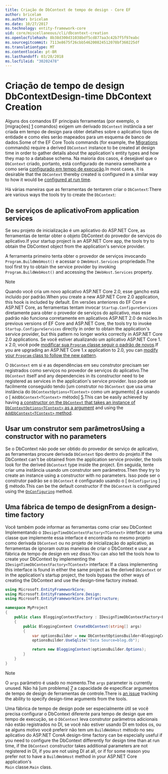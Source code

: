 ```yaml
---
title: Criação de DbContext de tempo de design - Core EF
author: bricelam
ms.author: bricelam
ms.date: 10/27/2017
ms.technology: entity-framework-core
uid: core/miscellaneous/cli/dbcontext-creation
ms.openlocfilehash: 8b38d300d31038bdf5cd877aa3c42b7f5f97eabc
ms.sourcegitcommit: 7113e8675f26cbb546200824512078bf360225df
ms.translationtype: MT
ms.contentlocale: pt-BR
ms.lasthandoff: 03/28/2018
ms.locfileid: "30202478"
---
```

<a name="design-time-dbcontext-creation"></a><span data-ttu-id="e8883-102">Criação de tempo de design DbContext</span><span class="sxs-lookup"><span data-stu-id="e8883-102">Design-time DbContext Creation</span></span>
==============================
<span data-ttu-id="e8883-103">Alguns dos comandos EF principais ferramentas (por exemplo, o [migrações] [ 1] comandos) exigem um derivado `DbContext` instância a ser criada em tempo de design para obter detalhes sobre o aplicativo tipos de entidade e como eles serão mapeados para um esquema de banco de dados.</span><span class="sxs-lookup"><span data-stu-id="e8883-103">Some of the EF Core Tools commands (for example, the [Migrations][1] commands) require a derived `DbContext` instance to be created at design time in order to gather details about the application's entity types and how they map to a database schema.</span></span> <span data-ttu-id="e8883-104">Na maioria dos casos, é desejável que o `DbContext` criado, portanto, está configurado de maneira semelhante a como seria [configurado em tempo de execução][2].</span><span class="sxs-lookup"><span data-stu-id="e8883-104">In most cases, it is desirable that the `DbContext` thereby created is configured in a similar way to how it would be [configured at run time][2].</span></span>

<span data-ttu-id="e8883-105">Há várias maneiras que as ferramentas de tentarem criar o `DbContext`:</span><span class="sxs-lookup"><span data-stu-id="e8883-105">There are various ways the tools try to create the `DbContext`:</span></span>

<a name="from-application-services"></a><span data-ttu-id="e8883-106">De serviços de aplicativo</span><span class="sxs-lookup"><span data-stu-id="e8883-106">From application services</span></span>
-------------------------
<span data-ttu-id="e8883-107">Se seu projeto de inicialização é um aplicativo do ASP.NET Core, as ferramentas de tentar obter o objeto DbContext do provedor de serviços do aplicativo.</span><span class="sxs-lookup"><span data-stu-id="e8883-107">If your startup project is an ASP.NET Core app, the tools try to obtain the DbContext object from the application's service provider.</span></span>

<span data-ttu-id="e8883-108">A ferramenta primeiro tenta obter o provedor de serviços invocando `Program.BuildWebHost()` e acessar o `IWebHost.Services` propriedade.</span><span class="sxs-lookup"><span data-stu-id="e8883-108">The tool first try to obtain the service provider by invoking `Program.BuildWebHost()` and accessing the `IWebHost.Services` property.</span></span>

> [!NOTE]
> <span data-ttu-id="e8883-109">Quando você cria um novo aplicativo ASP.NET Core 2.0, esse gancho está incluído por padrão.</span><span class="sxs-lookup"><span data-stu-id="e8883-109">When you create a new ASP.NET Core 2.0 application, this hook is included by default.</span></span> <span data-ttu-id="e8883-110">Em versões anteriores do EF Core e ASP.NET Core, as ferramentas tentam invocar `Startup.ConfigureServices` diretamente para obter o provedor de serviços do aplicativo, mas esse padrão não funciona corretamente em aplicativos ASP.NET 2.0 de núcleo.</span><span class="sxs-lookup"><span data-stu-id="e8883-110">In previous versions of EF Core and ASP.NET Core, the tools try to invoke `Startup.ConfigureServices` directly in order to obtain the application's service provider, but this pattern no longer works correctly in ASP.NET Core 2.0 applications.</span></span> <span data-ttu-id="e8883-111">Se você estiver atualizando um aplicativo ASP.NET Core 1. x 2.0, você pode [modificar sua `Program` classe seguir o padrão de novos][3].</span><span class="sxs-lookup"><span data-stu-id="e8883-111">If you are upgrading an ASP.NET Core 1.x application to 2.0, you can [modify your `Program` class to follow the new pattern][3].</span></span>

<span data-ttu-id="e8883-112">O `DbContext` em si e as dependências em seu construtor precisam ser registrados como serviços no provedor de serviços do aplicativo.</span><span class="sxs-lookup"><span data-stu-id="e8883-112">The `DbContext` itself and any dependencies in its constructor need to be registered as services in the application's service provider.</span></span> <span data-ttu-id="e8883-113">Isso pode ser facilmente conseguido tendo [um construtor no `DbContext` que usa uma instância do `DbContextOptions<TContext>` como um argumento] [ 4] e usando o [ `AddDbContext<TContext>` método] [5].</span><span class="sxs-lookup"><span data-stu-id="e8883-113">This can be easily achieved by having [a constructor on the `DbContext` that takes an instance of `DbContextOptions<TContext>` as a argument][4] and using the [`AddDbContext<TContext>` method][5].</span></span>

<a name="using-a-constructor-with-no-parameters"></a><span data-ttu-id="e8883-114">Usar um construtor sem parâmetros</span><span class="sxs-lookup"><span data-stu-id="e8883-114">Using a constructor with no parameters</span></span>
--------------------------------------
<span data-ttu-id="e8883-115">Se o DbContext não pode ser obtido do provedor de serviço de aplicativo, as ferramentas procure derivada `DbContext` tipo dentro do projeto.</span><span class="sxs-lookup"><span data-stu-id="e8883-115">If the DbContext can't be obtained from the application service provider, the tools look for the derived `DbContext` type inside the project.</span></span> <span data-ttu-id="e8883-116">Em seguida, tente criar uma instância usando um construtor sem parâmetros.</span><span class="sxs-lookup"><span data-stu-id="e8883-116">Then they try to create an instance using a constructor with no parameters.</span></span> <span data-ttu-id="e8883-117">Isso pode ser o construtor padrão se o `DbContext` é configurado usando o [ `OnConfiguring` ] [ 6] método.</span><span class="sxs-lookup"><span data-stu-id="e8883-117">This can be the default constructor if the `DbContext` is configured using the [`OnConfiguring`][6] method.</span></span>

<a name="from-a-design-time-factory"></a><span data-ttu-id="e8883-118">Uma fábrica de tempo de design</span><span class="sxs-lookup"><span data-stu-id="e8883-118">From a design-time factory</span></span>
--------------------------
<span data-ttu-id="e8883-119">Você também pode informar as ferramentas como criar seu DbContext Implementando o `IDesignTimeDbContextFactory<TContext>` interface: se uma classe que implemente essa interface é encontrada no mesmo projeto como derivada `DbContext` ou no projeto de inicialização do aplicativo, as ferramentas de ignoram outras maneiras de criar o DbContext e usar a fábrica de tempo de design em vez disso.</span><span class="sxs-lookup"><span data-stu-id="e8883-119">You can also tell the tools how to create your DbContext by implementing the `IDesignTimeDbContextFactory<TContext>` interface: If a class implementing this interface is found in either the same project as the derived `DbContext` or in the application's startup project, the tools bypass the other ways of creating the DbContext and use the design-time factory instead.</span></span>

``` csharp
using Microsoft.EntityFrameworkCore;
using Microsoft.EntityFrameworkCore.Design;
using Microsoft.EntityFrameworkCore.Infrastructure;

namespace MyProject
{
    public class BloggingContextFactory : IDesignTimeDbContextFactory<BloggingContext>
    {
        public BloggingContext CreateDbContext(string[] args)
        {
            var optionsBuilder = new DbContextOptionsBuilder<BloggingContext>();
            optionsBuilder.UseSqlite("Data Source=blog.db");

            return new BloggingContext(optionsBuilder.Options);
        }
    }
}
```

> [!NOTE]
> <span data-ttu-id="e8883-120">O `args` parâmetro é usado no momento.</span><span class="sxs-lookup"><span data-stu-id="e8883-120">The `args` parameter is currently unused.</span></span> <span data-ttu-id="e8883-121">Não há [um problema] [ 7] a capacidade de especificar argumentos de tempo de design de ferramentas de controle.</span><span class="sxs-lookup"><span data-stu-id="e8883-121">There is [an issue][7] tracking the ability to specify design-time arguments from the tools.</span></span>

<span data-ttu-id="e8883-122">Uma fábrica de tempo de design pode ser especialmente útil se você precisa configurar o DbContext diferente para tempo de design que em tempo de execução, se o `DbContext` leva construtor parâmetros adicionais não estão registrados no DI, se você não estiver usando DI em todos os, ou se alguns motivo você preferir não tem um `BuildWebHost` método no seu aplicativo do ASP.NET Core</span><span class="sxs-lookup"><span data-stu-id="e8883-122">A design-time factory can be especially useful if you need to configure the DbContext differently for design time than at run time, if the `DbContext` constructor takes additional parameters are not registered in DI, if you are not using DI at all, or if for some reason you prefer not to have a `BuildWebHost` method in your ASP.NET Core application's</span></span>  
<span data-ttu-id="e8883-123">`Main` classe.</span><span class="sxs-lookup"><span data-stu-id="e8883-123">`Main` class.</span></span>

  [1]: xref:core/managing-schemas/migrations/index
  [2]: xref:core/miscellaneous/configuring-dbcontext
  [3]: https://docs.microsoft.com/aspnet/core/migration/1x-to-2x/#update-main-method-in-programcs
  [4]: xref:core/miscellaneous/configuring-dbcontext#constructor-argument
  [5]: xref:core/miscellaneous/configuring-dbcontext#using-dbcontext-with-dependency-injection
  [6]: xref:core/miscellaneous/configuring-dbcontext#onconfiguring
  [7]: https://github.com/aspnet/EntityFrameworkCore/issues/8332
